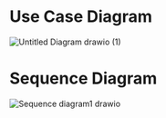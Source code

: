 # Use Case  Diagram 

   ![Untitled Diagram drawio (1)](https://user-images.githubusercontent.com/93070074/160768512-6ad8a8df-02c9-4bc6-9d49-4babebbd18d6.png)
   
# Sequence Diagram

   ![Sequence diagram1 drawio](https://user-images.githubusercontent.com/93070074/160769382-2f7346ff-a8d9-448c-a74b-05edb54e1762.png)
   
